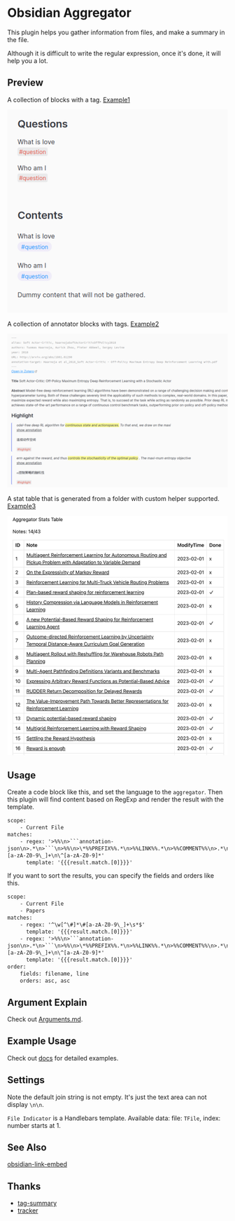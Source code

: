 # Obsidian Aggregator

This plugin helps you gather information from files, and make a summary in the file.

Although it is difficult to write the regular expression, once it's done, it will help you a lot.

## Preview

A collection of blocks with a tag. [Example1](docs/Example1.md)

![example1-preview](docs/example1-preview.png)

A collection of annotator blocks with tags. [Example2](docs/Example2.md)

![example2-preview](docs/example2-preview.png)

A stat table that is generated from a folder with custom helper supported. [Example3](docs/Example3.md)

![example3-preview](docs/example3-preview.png)


## Usage

Create a code block like this, and set the language to the `aggregator`. Then this plugin will find content based on RegExp and render the result with the template.

````aggregator
scope:
    - Current File
matches:
    - regex: '>%%\n>```annotation-json\n>.*\n>```\n>%%\n>\*%%PREFIX%%.*\n>%%LINK%%.*\n>%%COMMENT%%\n>.*\n>%%TAGS%%\n>\#[a-zA-Z0-9\_]+\n\^[a-zA-Z0-9]*'
      template: '{{{result.match.[0]}}}'
````

If you want to sort the results, you can specify the fields and orders like this.

````aggregator
scope:
    - Current File
    - Papers
matches:
    - regex: '^\w[^\#]*\#[a-zA-Z0-9\_]+\s*$'
      template: '{{{result.match.[0]}}}'
    - regex: '>%%\n>```annotation-json\n>.*\n>```\n>%%\n>\*%%PREFIX%%.*\n>%%LINK%%.*\n>%%COMMENT%%\n>.*\n>%%TAGS%%\n>\#[a-zA-Z0-9\_]+\n\^[a-zA-Z0-9]*'
      template: '{{{result.match.[0]}}}'
order:
    fields: filename, line
    orders: asc, asc
````

## Argument Explain

Check out [Arguments.md](docs/Arguments.md).

## Example Usage

Check out [docs](docs/) for detailed examples.

## Settings

Note the default join string is not empty. It's just the text area can not display `\n\n`.

`File Indicator` is a Handlebars template. Available data: file: `TFile`, index: number starts at 1.

## See Also

[obsidian-link-embed](https://github.com/Seraphli/obsidian-link-embed)

## Thanks

-   [tag-summary](https://github.com/macrojd/tag-summary)
-   [tracker](https://github.com/pyrochlore/obsidian-tracker)
